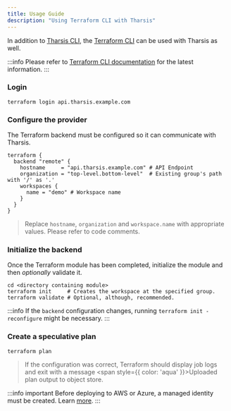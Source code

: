 ```yaml
---
title: Usage Guide
description: "Using Terraform CLI with Tharsis"
---
```


In addition to [Tharsis CLI](../tharsis/intro.md), the [Terraform CLI](https://www.terraform.io/cli) can be used with Tharsis as well.

:::info
Please refer to [Terraform CLI documentation](https://www.terraform.io/cli) for the latest information.
:::

### Login

```shell title="Authenticate using Tharsis API's hostname"
terraform login api.tharsis.example.com
```

### Configure the provider

The Terraform backend must be configured so it can communicate with Tharsis.

```hcl showLineNumbers title="Sample module.tf provider configuration"
terraform {
  backend "remote" {
    hostname     = "api.tharsis.example.com" # API Endpoint
    organization = "top-level.bottom-level"  # Existing group's path with '/' as '.'
    workspaces {
      name = "demo" # Workspace name
    }
  }
}
```

> Replace `hostname`, `organization` and `workspace.name` with appropriate values. Please refer to code comments.

### Initialize the backend

Once the Terraform module has been completed, initialize the module and then _optionally_ validate it.

```shell showLineNumbers
cd <directory containing module>
terraform init     # Creates the workspace at the specified group.
terraform validate # Optional, although, recommended.
```

:::info
If the `backend` configuration changes, running `terraform init -reconfigure` might be necessary.
:::

### Create a speculative plan

```shell
terraform plan
```

> If the configuration was correct, Terraform should display job logs and exit with a message <span style={{ color: 'aqua' }}>Uploaded plan output to object store</span>.

:::info important
Before deploying to AWS or Azure, a managed identity must be created. Learn [more](../../guides/overviews/managed_identities.md#create-a-managed-identity).
:::
